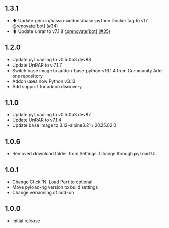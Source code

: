 ## 1.3.1

- ⬆️ Update ghcr.io/hassio-addons/base-python Docker tag to v17 @[renovate[bot]](https://github.com/apps/renovate) ([#34](https://github.com/tr4nt0r/pyload-ng/pull/34))
- ⬆️ Update unrar to v7.1.8 @[renovate[bot]](https://github.com/apps/renovate) ([#35](https://github.com/tr4nt0r/pyload-ng/pull/35))

## 1.2.0

- Update pyLoad-ng to v0.5.0b3.dev88
- Update UnRAR to v.7.1.7
- Switch base image to addon-base-python v16.1.4 from Community Add-ons repository
- Addon uses now Python v3.13
- Add support for addon discovery

## 1.1.0

* Update pyLoad-ng to v0.5.0b3.dev87
* Update UnRAR to v7.1.4
* Update base image to 3.12-alpine3.21 / 2025.02.0

## 1.0.6

* Removed download folder from Settings. Change through pyLoad UI.

## 1.0.1

- Change Click 'N' Load Port to optional
- Move pyload-ng version to build settings
- Change versioning of add-on

## 1.0.0

- Initial release
